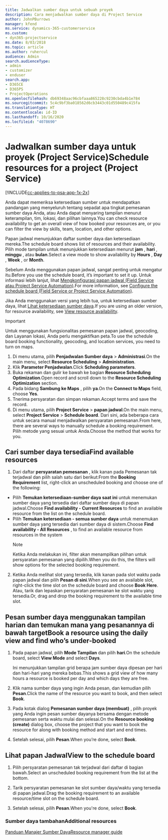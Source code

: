 ```yaml
---
title: Jadwalkan sumber daya untuk sebuah proyek
description: Cara menjadwalkan sumber daya di Project Service
author: JohnPBurrows
manager: kfend
ms.service: dynamics-365-customerservice
ms.custom:
- dyn365-projectservice
ms.date: 8/03/2018
ms.topic: article
ms.author: ruhercul
audience: Admin
search.audienceType:
- admin
- customizer
- enduser
search.app:
- D365CE
- D365PS
- ProjectOperations
ms.openlocfilehash: db69348aac96cbfaaa865228c9230cbda4b1e784
ms.sourcegitcommit: 5c4c9bf3ba018562d6cb3443c01d550489c415fa
ms.translationtype: HT
ms.contentlocale: id-ID
ms.lasthandoff: 10/16/2020
ms.locfileid: "4078690"
---
```

# <a name="schedule-resources-for-a-project-project-service"></a><span data-ttu-id="1a859-103">Jadwalkan sumber daya untuk proyek (Project Service)</span><span class="sxs-lookup"><span data-stu-id="1a859-103">Schedule resources for a project (Project Service)</span></span>

[!INCLUDE[cc-applies-to-psa-app-1x-2x](../includes/cc-applies-to-psa-app-1x-2x.md)]

<span data-ttu-id="1a859-104">Anda dapat memeriksa ketersediaan sumber untuk mendapatkan pandangan yang menyeluruh tentang sepadat apa tingkat pemesanan sumber daya Anda, atau Anda dapat menyaring tampilan menurut keterampilan, tim, lokasi, dan pilihan lainnya.</span><span class="sxs-lookup"><span data-stu-id="1a859-104">You can check resource availability to get an overall view of how booked your resources are, or you can filter the view by skills, team, location, and other options.</span></span>  
  
<span data-ttu-id="1a859-105">Papan jadwal menunjukkan daftar sumber daya dan ketersediaan mereka.</span><span class="sxs-lookup"><span data-stu-id="1a859-105">The schedule board shows list of resources and their availability.</span></span> <span data-ttu-id="1a859-106">Pilih mode tampilan untuk menunjukkan ketersediaan menurut **jam** , **hari** , **minggu** , atau **bulan**.</span><span class="sxs-lookup"><span data-stu-id="1a859-106">Select a view mode to show availability by **Hours** , **Day** , **Week** , or **Month**.</span></span>  
  
<span data-ttu-id="1a859-107">Sebelum Anda menggunakan papan jadwal, sangat penting untuk mengatur itu.</span><span class="sxs-lookup"><span data-stu-id="1a859-107">Before you use the schedule board, it’s important to set it up.</span></span> <span data-ttu-id="1a859-108">Untuk informasi lebih lanjut, lihat [Mengkonfigurasi papan jadwal (Field Service atau Project Service Automation)](https://docs.microsoft.com/dynamics365/field-service/configure-schedule-board).</span><span class="sxs-lookup"><span data-stu-id="1a859-108">For more information, see [Configure the schedule board (Field Service or Project Service Automation)](https://docs.microsoft.com/dynamics365/field-service/configure-schedule-board).</span></span>
  
<span data-ttu-id="1a859-109">Jika Anda menggunakan versi yang lebih tua, untuk ketersediaan sumber daya, lihat [Lihat ketersediaan sumber daya](../psa/view-resource-availability.md).</span><span class="sxs-lookup"><span data-stu-id="1a859-109">If you are using an older version, for resource availability, see [View resource availability](../psa/view-resource-availability.md).</span></span>  

> [!IMPORTANT]
>  <span data-ttu-id="1a859-110">Untuk menggunakan fungsionalitas pemesanan papan jadwal, geocoding, dan Layanan lokasi, Anda perlu mengaktifkan peta.</span><span class="sxs-lookup"><span data-stu-id="1a859-110">To use the schedule board booking functionality, geocoding, and location services, you need to turn on maps.</span></span>  
> 
> 1. <span data-ttu-id="1a859-111">Di menu utama, pilih **Penjadwalan Sumber daya** > **Administrasi**.</span><span class="sxs-lookup"><span data-stu-id="1a859-111">On the main menu, select **Resource Scheduling** > **Administration**.</span></span>  
> 2. <span data-ttu-id="1a859-112">Klik **Parameter Penjadwalan**.</span><span class="sxs-lookup"><span data-stu-id="1a859-112">Click **Scheduling parameters**.</span></span>  
> 3. <span data-ttu-id="1a859-113">Buka rekaman dan gulir ke bawah ke bagian **Resource Scheduling Optimization**.</span><span class="sxs-lookup"><span data-stu-id="1a859-113">Open record and scroll down to the **Resource Scheduling Optimization** section.</span></span>  
> 4. <span data-ttu-id="1a859-114">Pada bidang **Sambung ke Maps** , pilih **ya**.</span><span class="sxs-lookup"><span data-stu-id="1a859-114">On the **Connect to Maps** field, choose **Yes**.</span></span>  
> 5. <span data-ttu-id="1a859-115">Tnerima persyaratan dan simpan rekaman.</span><span class="sxs-lookup"><span data-stu-id="1a859-115">Accept terms and save the record.</span></span>  
> 6. <span data-ttu-id="1a859-116">Di menu utama, pilih **Project Service** > **papan jadwal**.</span><span class="sxs-lookup"><span data-stu-id="1a859-116">On the main menu, select **Project Service** > **Schedule board**.</span></span> <span data-ttu-id="1a859-117">Dari sini, ada beberapa cara untuk secara manual menjadwalkan persyaratan pemesanan.</span><span class="sxs-lookup"><span data-stu-id="1a859-117">From here, there are several ways to manually schedule a booking requirement.</span></span> <span data-ttu-id="1a859-118">Pilih metode yang sesuai untuk Anda.</span><span class="sxs-lookup"><span data-stu-id="1a859-118">Choose the method that works for you.</span></span>
  
## <a name="find-available-resources"></a><span data-ttu-id="1a859-119">Cari sumber daya tersedia</span><span class="sxs-lookup"><span data-stu-id="1a859-119">Find available resources</span></span>

1.  <span data-ttu-id="1a859-120">Dari daftar **persyaratan pemesanan** , klik kanan pada Pemesanan tak terjadwal dan pilih salah satu dari berikut:</span><span class="sxs-lookup"><span data-stu-id="1a859-120">From the **Booking Requirement** list, right-click an unscheduled booking and choose one of the following:</span></span>  
  
- <span data-ttu-id="1a859-121">Pilih **Temukan ketersediaan-sumber daya saat ini** untuk menemukan sumber daya yang tersedia dari daftar sumber daya di papan jadwal.</span><span class="sxs-lookup"><span data-stu-id="1a859-121">Choose **Find availability - Current Resources** to find an available resource from the list on the schedule board.</span></span>  
- <span data-ttu-id="1a859-122">Pilih **Temukan ketersediaan - semua sumber daya** untuk menemukan sumber daya yang tersedia dari sumber daya di sistem.</span><span class="sxs-lookup"><span data-stu-id="1a859-122">Choose **Find availability - All Resources** , to find an available resource from resources in the system</span></span>  
   > [!NOTE]
   >  <span data-ttu-id="1a859-123">Ketika Anda melakukan ini, filter akan menampilkan pilihan untuk persyaratan pemesanan yang dipilih.</span><span class="sxs-lookup"><span data-stu-id="1a859-123">When you do this, the filters will show options for the selected booking requirement.</span></span>  
  
2. <span data-ttu-id="1a859-124">Ketika Anda melihat slot yang tersedia, klik kanan pada slot waktu pada papan jadwal dan pilih **Pesan di sini**.</span><span class="sxs-lookup"><span data-stu-id="1a859-124">When you see an available slot, right-click the time slot on the schedule board and choose **Book Here**.</span></span> <span data-ttu-id="1a859-125">Atau, tarik dan lepaskan persyaratan pemesanan ke slot waktu yang tersedia.</span><span class="sxs-lookup"><span data-stu-id="1a859-125">Or, drag and drop the booking requirement to the available time slot.</span></span>  
  

## <a name="book-a-resource-using-the-daily-view-and-find-whos-under-booked"></a><span data-ttu-id="1a859-126">Pesan sumber daya menggunakan tampilan harian dan temukan mana yang pesanannya di bawah target</span><span class="sxs-lookup"><span data-stu-id="1a859-126">Book a resource using the daily view and find who’s under-booked</span></span>
  
1.  <span data-ttu-id="1a859-127">Pada papan jadwal, pilih **Mode Tampilan** dan pilih **hari**.</span><span class="sxs-lookup"><span data-stu-id="1a859-127">On the schedule board, select **View Mode** and select **Days**.</span></span>  
  
    <span data-ttu-id="1a859-128">Ini menunjukkan tampilan grid berapa jam sumber daya dipesan per hari dan hari-hari yang mereka bebas.</span><span class="sxs-lookup"><span data-stu-id="1a859-128">This shows a grid view of how many hours a resource is booked per day and which days they are free.</span></span>  
  
2.  <span data-ttu-id="1a859-129">Klik nama sumber daya yang ingin Anda pesan, dan kemudian pilih **Pesan**.</span><span class="sxs-lookup"><span data-stu-id="1a859-129">Click the name of the resource you want to book, and then select **Book**.</span></span>  
  
3.  <span data-ttu-id="1a859-130">Pada kotak dialog **Pemesanan sumber daya (membuat)** , pilih proyek yang Anda ingin pesan sumber dayanya bersama dengan metode pemesanan serta waktu mulai dan selesai.</span><span class="sxs-lookup"><span data-stu-id="1a859-130">On the **Resource booking (create)** dialog box, choose the project that you want to book the resource for along with booking method and start and end times.</span></span>  
  
4.  <span data-ttu-id="1a859-131">Setelah selesai, pilih **Pesan**.</span><span class="sxs-lookup"><span data-stu-id="1a859-131">When you’re done, select **Book**.</span></span>  
  
## <a name="view-to-the-schedule-board"></a><span data-ttu-id="1a859-132">Lihat papan Jadwal</span><span class="sxs-lookup"><span data-stu-id="1a859-132">View to the schedule board</span></span>
  
1.  <span data-ttu-id="1a859-133">Pilih persyaratan pemesanan tak terjadwal dari daftar di bagian bawah.</span><span class="sxs-lookup"><span data-stu-id="1a859-133">Select an unscheduled booking requirement from the list at the bottom.</span></span>  
  
2.  <span data-ttu-id="1a859-134">Tarik persyaratan pemesanan ke slot sumber daya/waktu yang tersedia di papan jadwal.</span><span class="sxs-lookup"><span data-stu-id="1a859-134">Drag the booking requirement to an available resource/time slot on the schedule board.</span></span>  
  
3.  <span data-ttu-id="1a859-135">Setelah selesai, pilih **Pesan**.</span><span class="sxs-lookup"><span data-stu-id="1a859-135">When you're done, select **Book**.</span></span>  
  
### <a name="additional-resources"></a><span data-ttu-id="1a859-136">Sumber daya tambahan</span><span class="sxs-lookup"><span data-stu-id="1a859-136">Additional resources</span></span>  
 [<span data-ttu-id="1a859-137">Panduan Manajer Sumber Daya</span><span class="sxs-lookup"><span data-stu-id="1a859-137">Resource manager guide</span></span>](../psa/resource-manager-guide.md)
